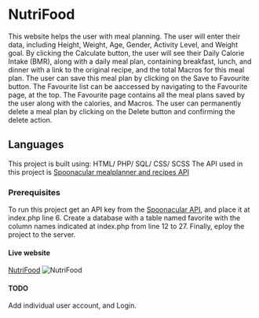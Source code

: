 # NutriFood
This website helps the user with meal planning.
The user will enter their data, including Height, Weight, Age, Gender, Activity Level, and Weight goal. By clicking the Calculate button, the user will see their Daily Calorie Intake (BMR), along with a daily meal plan, containing breakfast, lunch, and dinner with a link to the original recipe, and the total Macros for this meal plan.
The user can save this meal plan by clicking on the Save to Favourite button. The Favourite list can be aaccessed by navigating to the Favourite page, at the top. The Favourite page contains all the meal plans saved by the user along with the calories, and Macros. The user can permanently delete a meal plan by clicking on the Delete button and confirming the delete action.

## Languages
This project is built using: HTML/ PHP/ SQL/ CSS/ SCSS
The API used in this project is [Spoonacular mealplanner and recipes API](https://spoonacular.com/food-api)


### Prerequisites
To run this project get an API key from the [Spoonacular API](https://spoonacular.com/food-api), and place it at index.php line 6.
Create a database with a table named favorite with the column names indicated at index.php from line 12 to 27.
Finally, eploy the project to the server.

#### Live website
[NutriFood](https://nirarasuli.com/Projects/NutriFood/)
![NutriFood](https://user-images.githubusercontent.com/90394300/171059523-1883662f-2fb0-4e2e-b532-ac374069a4d3.JPG)

#### TODO
Add individual user account, and Login.

